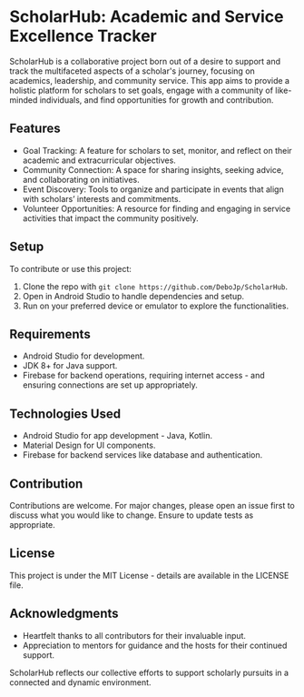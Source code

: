 # ScholarHub: Academic and Service Excellence Tracker

ScholarHub is a collaborative project born out of a desire to support and track the multifaceted aspects of a scholar's journey, focusing on academics, leadership, and community service. This app aims to provide a holistic platform for scholars to set goals, engage with a community of like-minded individuals, and find opportunities for growth and contribution.

## Features
- Goal Tracking: A feature for scholars to set, monitor, and reflect on their academic and extracurricular objectives.
- Community Connection: A space for sharing insights, seeking advice, and collaborating on initiatives.
- Event Discovery: Tools to organize and participate in events that align with scholars’ interests and commitments.
- Volunteer Opportunities: A resource for finding and engaging in service activities that impact the community positively.

## Setup
To contribute or use this project:
1. Clone the repo with `git clone https://github.com/DeboJp/ScholarHub`.
2. Open in Android Studio to handle dependencies and setup.
3. Run on your preferred device or emulator to explore the functionalities.

## Requirements
- Android Studio for development.
- JDK 8+ for Java support.
- Firebase for backend operations, requiring internet access - and ensuring connections are set up appropriately.

## Technologies Used
- Android Studio for app development - Java, Kotlin.
- Material Design for UI components.
- Firebase for backend services like database and authentication.

## Contribution
Contributions are welcome. For major changes, please open an issue first to discuss what you would like to change. Ensure to update tests as appropriate.

## License
This project is under the MIT License - details are available in the LICENSE file.

## Acknowledgments
- Heartfelt thanks to all contributors for their invaluable input.
- Appreciation to mentors for guidance and the hosts for their continued support.

ScholarHub reflects our collective efforts to support scholarly pursuits in a connected and dynamic environment.
